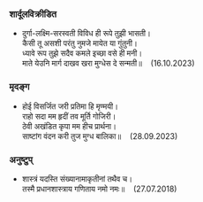 ### शार्दूलविक्रीडित
- दुर्गा-लक्ष्मि-सरस्वती विविध ही रूपे तुझी भासती। \
कैसी तू असशी परंतु नुमजे मायेत या गुंतुनी। \
ध्यावे रूप तुझे सदैव कमले इच्छा वसे ही मनी। \
माते येउनि मार्ग दाखव खरा मुग्धेस दे सन्मती॥ $~~$ (16.10.2023)

### मृदङ्ग
- होई विसर्जित जरी प्रतिमा हि मृण्मयी। \
राहो सदा मम हृदीं तव मूर्ति गोजिरी। \
ठेवी अखंडित कृपा मम हीच प्रार्थना। \
साष्टांग वंदन करी तुज मुग्ध बालिका॥ $~~$ (28.09.2023)

### अनुष्टुप्
- शास्त्रं यदस्ति संख्यानामाकृतीनां तथैव च। \
तस्मै प्रधानशास्त्राय गणिताय नमो नमः॥ $~~$ (27.07.2018)
